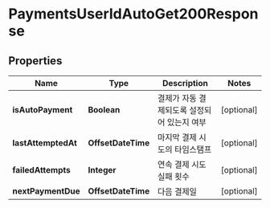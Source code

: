 

# PaymentsUserIdAutoGet200Response


## Properties

| Name | Type | Description | Notes |
|------------ | ------------- | ------------- | -------------|
|**isAutoPayment** | **Boolean** | 결제가 자동 결제되도록 설정되어 있는지 여부 |  [optional] |
|**lastAttemptedAt** | **OffsetDateTime** | 마지막 결제 시도의 타임스탬프 |  [optional] |
|**failedAttempts** | **Integer** | 연속 결제 시도 실패 횟수 |  [optional] |
|**nextPaymentDue** | **OffsetDateTime** | 다음 결제일 |  [optional] |



